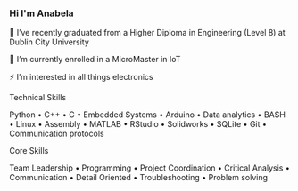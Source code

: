 ### Hi I'm Anabela
🔭 I’ve recently graduated from a Higher Diploma in Engineering (Level 8) at Dublin City University

🌱 I’m currently enrolled in a MicroMaster in IoT

⚡ I’m interested in all things electronics

Technical Skills

Python   •    C++   •  C   •   Embedded Systems   •   Arduino   •  Data analytics   •  BASH  • Linux    •   Assembly    •  MATLAB   •  RStudio  •  Solidworks   •   SQLite   •   Git    • Communication protocols


Core Skills

 Team Leadership   •   Programming    •    Project Coordination   •   Critical Analysis  •   Communication  •   Detail Oriented  •   Troubleshooting •   Problem solving

<!--
**a-faria/a-faria** is a ✨ _special_ ✨ repository because its `README.md` (this file) appears on your GitHub profile.

Here are some ideas to get you started:

- 🔭 I’m currently working on ...
- 🌱 I’m currently learning ...
- 👯 I’m looking to collaborate on ...
- 🤔 I’m looking for help with ...
- 💬 Ask me about ...
- 📫 How to reach me: ...
- 😄 Pronouns: ...
- ⚡ Fun fact: ...
-->
